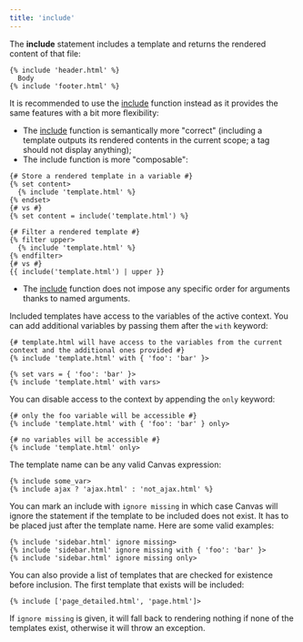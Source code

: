 ```yaml
---
title: 'include'
---
```


The **include** statement includes a template and returns the rendered content of that file:

```canvas
{% include 'header.html' %}
  Body
{% include 'footer.html' %}
```

It is recommended to use the [include](/docs/canvas/functions/include) function instead as it provides the same features with a bit more flexibility:

- The [include](/docs/canvas/functions/include) function is semantically more "correct" (including a template outputs its rendered contents in the current scope; a tag should not display anything);
- The include function is more "composable":

```canvas
{# Store a rendered template in a variable #}
{% set content>
  {% include 'template.html' %}
{% endset>
{# vs #}
{% set content = include('template.html') %}

{# Filter a rendered template #}
{% filter upper>
  {% include 'template.html' %}
{% endfilter>
{# vs #}
{{ include('template.html') | upper }}
```

- The [include](/docs/canvas/functions/include) function does not impose any specific order for arguments thanks to named arguments.

Included templates have access to the variables of the active context. You can add additional variables by passing them after the `with` keyword:

```canvas
{# template.html will have access to the variables from the current context and the additional ones provided #}
{% include 'template.html' with { 'foo': 'bar' }>

{% set vars = { 'foo': 'bar' }>
{% include 'template.html' with vars>
```

You can disable access to the context by appending the `only` keyword:

```canvas
{# only the foo variable will be accessible #}
{% include 'template.html' with { 'foo': 'bar' } only>
```

```canvas
{# no variables will be accessible #}
{% include 'template.html' only>
```

The template name can be any valid Canvas expression:

```canvas
{% include some_var>
{% include ajax ? 'ajax.html' : 'not_ajax.html' %}
```

You can mark an include with `ignore missing` in which case Canvas will ignore the statement if the template to be included does not exist. It has to be placed just after the template name. Here are some valid examples:

```canvas
{% include 'sidebar.html' ignore missing>
{% include 'sidebar.html' ignore missing with { 'foo': 'bar' }>
{% include 'sidebar.html' ignore missing only>
```

You can also provide a list of templates that are checked for existence before inclusion. The first template that exists will be included:

```canvas
{% include ['page_detailed.html', 'page.html']>
```

If `ignore missing` is given, it will fall back to rendering nothing if none of the templates exist, otherwise it will throw an exception.
